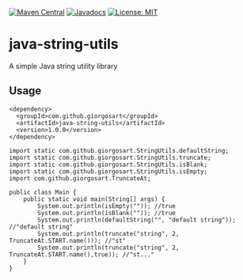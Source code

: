 [![Maven Central](https://img.shields.io/maven-central/v/com.github.giorgosart/java-string-utils.svg?label=Maven%20Central)](https://search.maven.org/search?q=g:%22com.github.giorgosart%22%20AND%20a:%22java-string-utils%22)
[![Javadocs](https://www.javadoc.io/badge/com.github.giorgosart/java-string-utils.svg)](https://www.javadoc.io/doc/com.github.giorgosart/java-string-utils)
[![License: MIT](https://img.shields.io/badge/License-MIT-yellow.svg)](https://opensource.org/licenses/MIT)

# java-string-utils
A simple Java string utility library

## Usage
```
<dependency>
  <groupId>com.github.giorgosart</groupId>
  <artifactId>java-string-utils</artifactId>
  <version>1.0.0</version>
</dependency>
```

```
import static com.github.giorgosart.StringUtils.defaultString;
import static com.github.giorgosart.StringUtils.truncate;
import static com.github.giorgosart.StringUtils.isBlank;
import static com.github.giorgosart.StringUtils.isEmpty;
import com.github.giorgosart.TruncateAt;

public class Main {
    public static void main(String[] args) {
        System.out.println(isEmpty("")); //true
        System.out.println(isBlank("")); //true
        System.out.println(defaultString("", "default string")); //"default string"
        System.out.println(truncate("string", 2, TruncateAt.START.name())); //"st"
        System.out.println(truncate("string", 2, TruncateAt.START.name(),true)); //"st..."
    }
}
```
